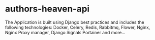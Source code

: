 # authors-heaven-api


The Application is built using Django best practices and includes the following technologies:
Docker, 
Celery, 
Redis, 
Rabbitmq, 
Flower, 
Nginx, 
Nginx Proxy manager, 
Django Signals 
Portainer and more...

